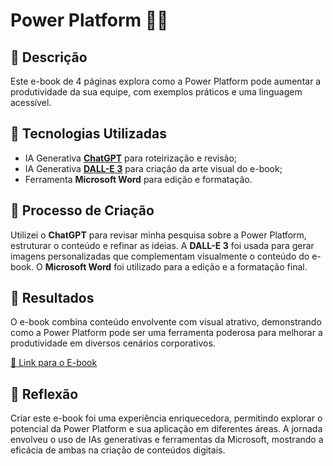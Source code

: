 # Power Platform 👨‍💻

## 📒 Descrição  
Este e-book de 4 páginas explora como a Power Platform pode aumentar a produtividade da sua equipe, com exemplos práticos e uma linguagem acessível.

## 🤖 Tecnologias Utilizadas  
- IA Generativa **[ChatGPT](https://chat.openai.com)** para roteirização e revisão;
- IA Generativa **[DALL-E 3](https://openai.com/dall-e-3)** para criação da arte visual do e-book;
- Ferramenta **Microsoft Word** para edição e formatação.

## 🧐 Processo de Criação  
Utilizei o **ChatGPT** para revisar minha pesquisa sobre a Power Platform, estruturar o conteúdo e refinar as ideias. A **DALL-E 3** foi usada para gerar imagens personalizadas que complementam visualmente o conteúdo do e-book. O **Microsoft Word** foi utilizado para a edição e a formatação final.

## 🚀 Resultados  
O e-book combina conteúdo envolvente com visual atrativo, demonstrando como a Power Platform pode ser uma ferramenta poderosa para melhorar a produtividade em diversos cenários corporativos.

[🔗 Link para o E-book](file:///C:/Users/lucas.zocateli/Documents/Power%20Platform.pdf)

## 💭 Reflexão  
Criar este e-book foi uma experiência enriquecedora, permitindo explorar o potencial da Power Platform e sua aplicação em diferentes áreas. A jornada envolveu o uso de IAs generativas e ferramentas da Microsoft, mostrando a eficácia de ambas na criação de conteúdos digitais.
